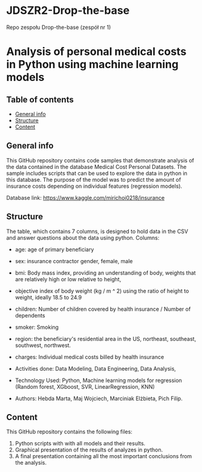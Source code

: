 # JDSZR2-Drop-the-base
Repo zespołu Drop-the-base (zespół nr 1)

# Analysis of personal medical costs in Python using machine learning models 

## Table of contents
* [General info](#general-info)
* [Structure](#structure)
* [Content](#content)

## General info
This GitHub repository contains code samples that demonstrate analysis of the data contained in the database Medical Cost Personal Datasets. The sample includes scripts that can be used to explore the data in python in this database. The purpose of the model was to predict the amount of insurance costs depending on individual features (regression models).

Database link: https://www.kaggle.com/mirichoi0218/insurance

## Structure

The table, which contains 7 columns, is designed to hold data in the CSV and answer questions about the data using python. Columns:
- age: age of primary beneficiary
- sex: insurance contractor gender, female, male
- bmi: Body mass index, providing an understanding of body, weights that are relatively high or low relative to height,
- objective index of body weight (kg / m ^ 2) using the ratio of height to weight, ideally 18.5 to 24.9
- children: Number of children covered by health insurance / Number of dependents
- smoker: Smoking
- region: the beneficiary's residential area in the US, northeast, southeast, southwest, northwest.
- charges: Individual medical costs billed by health insurance


- Activities done: Data Modeling, Data Engineering, Data Analysis,
- Technology Used: Python, Machine learning models for regression (Random forest, XGboost, SVR, LinearRegression, KNN)
- Authors: Hebda Marta, Maj Wojciech, Marciniak Elżbieta, Pich Filip.

## Content
This GitHub repository contains the following files:
1. Python scripts with with all models and their results.
2. Graphical presentation of the results of analyzes in python.
3. A final presentation containing all the most important conclusions from the analysis.
